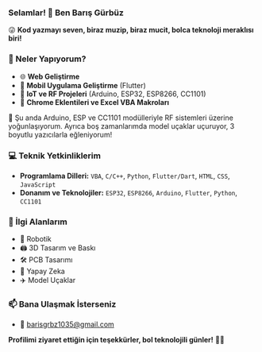### Selamlar! 👋 Ben Barış Gürbüz

😜 **Kod yazmayı seven, biraz muzip, biraz mucit, bolca teknoloji meraklısı biri!**

### 🚀 Neler Yapıyorum?
- 🌐 **Web Geliştirme**
- 📱 **Mobil Uygulama Geliştirme** (Flutter)
- 📡 **IoT ve RF Projeleri** (Arduino, ESP32, ESP8266, CC1101)
- 🧩 **Chrome Eklentileri ve Excel VBA Makroları**

🔧 Şu anda Arduino, ESP ve CC1101 modülleriyle RF sistemleri üzerine yoğunlaşıyorum. Ayrıca boş zamanlarımda model uçaklar uçuruyor, 3 boyutlu yazıcılarla eğleniyorum!

### 💻 Teknik Yetkinliklerim

- **Programlama Dilleri:** `VBA`, `C/C++`, `Python`, `Flutter/Dart`, `HTML`, `CSS`, `JavaScript`
- **Donanım ve Teknolojiler:** `ESP32`, `ESP8266`, `Arduino`, `Flutter`, `Python`, `CC1101`

### 🎯 İlgi Alanlarım
- 🤖 Robotik
- 🖨️ 3D Tasarım ve Baskı
- 🛠️ PCB Tasarımı
- 🧠 Yapay Zeka
- ✈️ Model Uçaklar

### 📫 Bana Ulaşmak İsterseniz
- 📧 [barisgrbz1035@gmail.com](mailto:barisgrbz1035@gmail.com)

**Profilimi ziyaret ettiğin için teşekkürler, bol teknolojili günler!** 🚀✨

